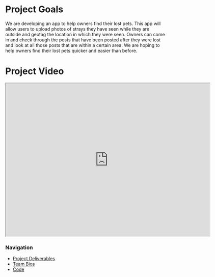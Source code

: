 # Project Goals
We are developing an app to help owners find their lost pets. This app will allow users to upload photos of strays they have seen while they are outside and geotag the location in which they were seen. Owners can come in and check through the posts that have been posted after they were lost and look at all those posts that are within a certain area. We are hoping to help owners find their lost pets quicker and easier than before.

# Project Video
<html>
<body>
 <iframe src="https://drive.google.com/file/d/1YuPAbAOPONVLlbt4kWjWFB11NUWPWz9Z/preview" width="640" height="480" allow="autoplay"></iframe>

</body>
</html>

### Navigation
* [Project Deliverables](https://ldpresley1.github.io/StraySpotter/ProjectDeliverables/)
* [Team Bios](https://ldpresley1.github.io/StraySpotter/TeamBios/)
* [Code](https://ldpresley1.github.io/StraySpotter/Code/)

